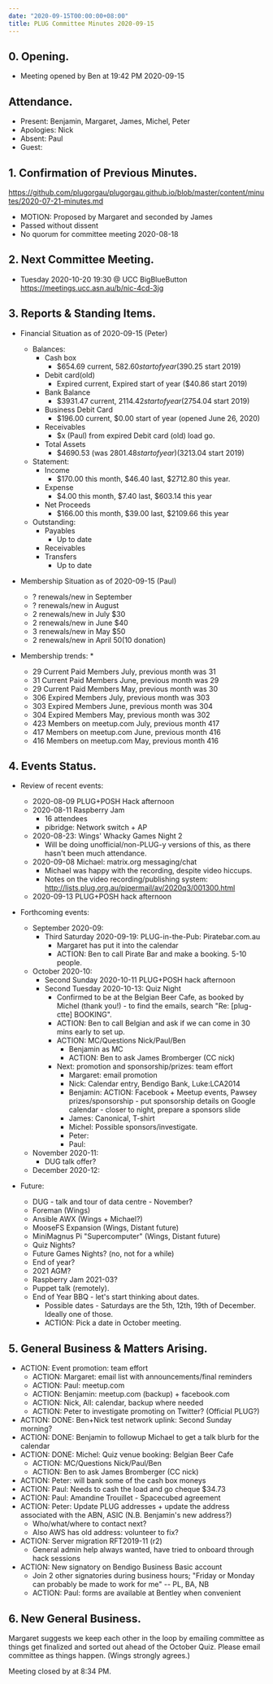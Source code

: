 ```yaml
---
date: "2020-09-15T00:00:00+08:00"
title: PLUG Committee Minutes 2020-09-15
---
```


## 0. Opening.
* Meeting opened by Ben at 19:42 PM 2020-09-15

## Attendance.
* Present: Benjamin, Margaret, James, Michel, Peter
* Apologies: Nick
* Absent: Paul
* Guest: 

## 1. Confirmation of Previous Minutes.
https://github.com/plugorgau/plugorgau.github.io/blob/master/content/minutes/2020-07-21-minutes.md
  * MOTION: Proposed by Margaret and seconded by James
  * Passed without dissent
* No quorum for committee meeting 2020-08-18

## 2. Next Committee Meeting.
* Tuesday 2020-10-20 19:30 @ UCC BigBlueButton https://meetings.ucc.asn.au/b/nic-4cd-3jg

## 3. Reports & Standing Items.
* Financial Situation as of 2020-09-15 (Peter)
  * Balances:
    * Cash box
      * $654.69 current, $582.60 start of year ($390.25 start 2019)
    * Debit card(old)
      * Expired current, Expired start of year ($40.86  start 2019)
    * Bank Balance
      * $3931.47 current, $2114.42 start of year ($2754.04 start 2019)
    * Business Debit Card
      * $196.00 current, $0.00 start of year (opened June 26, 2020)
    * Receivables
      * $x (Paul) from expired Debit card (old) load go.
    * Total Assets
      * $4690.53 (was $2801.48 start of year) ($3213.04 start 2019)
  * Statement:
    * Income
      * $170.00 this month, $46.40 last, $2712.80 this year.
    * Expense
      * $4.00 this month, $7.40 last, $603.14 this year
    * Net Proceeds
      * $166.00 this month, $39.00 last, $2109.66 this year
  * Outstanding:
      * Payables
        * Up to date
      * Receivables
      * Transfers
        * Up to date

* Membership Situation as of 2020-09-15 (Paul)
  * ? renewals/new in September
  * ? renewals/new in August
  * 2 renewals/new in July $30
  * 2 renewals/new in June $40
  * 3 renewals/new in May $50
  * 2 renewals/new in April $50 ($10 donation)
* Membership trends:
  * 
  * 29  Current Paid Members July, previous month was 31
  * 31  Current Paid Members June, previous month was 29
  * 29  Current Paid Members May, previous month was 30
  * 306 Expired Members July, previous month was 303
  * 303 Expired Members June, previous month was 304
  * 304 Expired Members May, previous month was 302
  * 423 Members on meetup.com July, previous month 417
  * 417 Members on meetup.com June, previous month 416
  * 416 Members on meetup.com May, previous month 416

## 4. Events Status.
* Review of recent events:
  * 2020-08-09 PLUG+POSH Hack afternoon
  * 2020-08-11 Raspberry Jam
    * 16 attendees
    * pibridge: Network switch + AP
  * 2020-08-23: Wings' Whacky Games Night 2
    * Will be doing unofficial/non-PLUG-y versions of this, as there hasn't been much attendance.
  * 2020-09-08 Michael: matrix.org messaging/chat
    * Michael was happy with the recording, despite video hiccups.
    * Notes on the video recording/publishing system: http://lists.plug.org.au/pipermail/av/2020q3/001300.html
  * 2020-09-13 PLUG+POSH hack afternoon
* Forthcoming events:
  * September 2020-09:
    * Third Saturday 2020-09-19: PLUG-in-the-Pub: Piratebar.com.au
        * Margaret has put it into the calendar
        * ACTION: Ben to call Pirate Bar and make a booking. 5-10 people.
  * October 2020-10:
    * Second Sunday 2020-10-11 PLUG+POSH hack afternoon
    * Second Tuesday 2020-10-13: Quiz Night
      * Confirmed to be at the Belgian Beer Cafe, as booked by Michel (thank you!) - to find the emails, search "Re: [plug-ctte] BOOKING".
      * ACTION: Ben to call Belgian and ask if we can come in 30 mins early to set up.
      * ACTION: MC/Questions Nick/Paul/Ben
        * Benjamin as MC
        * ACTION: Ben to ask James Bromberger (CC nick)
      * Next: promotion and sponsorship/prizes: team effort
        * Margaret: email promotion
        * Nick: Calendar entry, Bendigo Bank, Luke:LCA2014
        * Benjamin: ACTION: Facebook + Meetup events, Pawsey prizes/sponsorship - put sponsorship details on Google calendar - closer to night, prepare a sponsors slide
        * James: Canonical, T-shirt
        * Michel: Possible sponsors/investigate.
        * Peter: 
        * Paul:
  * November 2020-11:
      * DUG talk offer?
  * December 2020-12:

* Future:
  * DUG - talk and tour of data centre - November?
  * Foreman (Wings)
  * Ansible AWX (Wings + Michael?)
  * MooseFS Expansion (Wings, Distant future)
  * MiniMagnus Pi "Supercomputer" (Wings, Distant future)
  * Quiz Nights?
  * Future Games Nights? (no, not for a while)
  * End of year?
  * 2021 AGM?
  * Raspberry Jam 2021-03?
  * Puppet talk (remotely).
  * End of Year BBQ - let's start thinking about dates.
      * Possible dates - Saturdays are the 5th, 12th, 19th of December. Ideally one of those.
      * ACTION: Pick a date in October meeting.

## 5. General Business & Matters Arising.
* ACTION: Event promotion: team effort
  * ACTION: Margaret: email list with announcements/final reminders
  * ACTION: Paul: meetup.com
  * ACTION: Benjamin: meetup.com (backup) + facebook.com
  * ACTION: Nick, All: calendar, backup where needed
  * ACTION: Peter to investigate promoting on Twitter? (Official PLUG?)
* ACTION: DONE: Ben+Nick test network uplink: Second Sunday morning?
* ACTION: DONE: Benjamin to followup Michael to get a talk blurb for the calendar
* ACTION: DONE: Michel: Quiz venue booking: Belgian Beer Cafe
  * ACTION: MC/Questions Nick/Paul/Ben
  * ACTION: Ben to ask James Bromberger (CC nick)
* ACTION: Peter: will bank some of the cash box moneys
* ACTION: Paul: Needs to cash the load and go cheque $34.73
* ACTION: Paul: Amandine Trouillet - Spacecubed agreement
* ACTION: Peter: Update PLUG addresses + update the address associated with the ABN, ASIC (N.B. Benjamin's new address?)
  * Who/what/where to contact next?
  * Also AWS has old address: volunteer to fix?
* ACTION: Server migration RFT2019-11 (r2)
  * General admin help always wanted, have tried to onboard through hack sessions
* ACTION: New signatory on Bendigo Business Basic account
  * Join 2 other signatories during business hours; "Friday or Monday can probably be made to work for me" -- PL, BA, NB
  * ACTION: Paul: forms are available at Bentley when convenient

## 6. New General Business.
Margaret suggests we keep each other in the loop by emailing committee as things get finalized and sorted out ahead of the October Quiz. Please email committee as things happen. (Wings strongly agrees.)

Meeting closed by at 8:34 PM.
